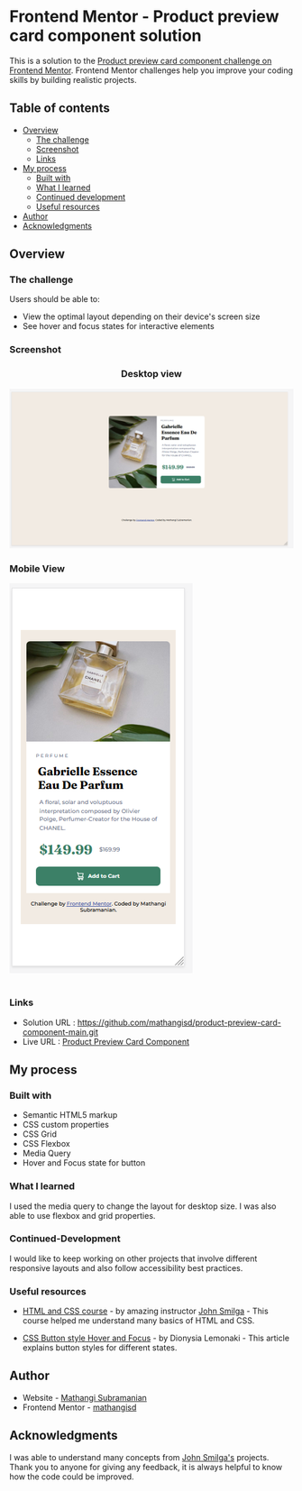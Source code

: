 # Frontend Mentor - Product preview card component solution

This is a solution to the [Product preview card component challenge on Frontend Mentor](https://www.frontendmentor.io/challenges/product-preview-card-component-GO7UmttRfa). Frontend Mentor challenges help you improve your coding skills by building realistic projects. 

## Table of contents

- [Overview](#overview)
  - [The challenge](#the-challenge)
  - [Screenshot](#screenshot)
  - [Links](#links)
- [My process](#my-process)
  - [Built with](#built-with)
  - [What I learned](#what-i-learned)
  - [Continued development](#continued-development)
  - [Useful resources](#useful-resources)
- [Author](#author)
- [Acknowledgments](#acknowledgments)


## Overview
### The challenge

Users should be able to:

- View the optimal layout depending on their device's screen size
- See hover and focus states for interactive elements
### Screenshot


### <p style="text-align: center;">Desktop view</p> 

![](./screenshot_productreview_desktop.png)


### <p style="text-align: left;">Mobile View</p> 

![](./screenshot_productreview_mobile.png)

# 
### Links

- Solution URL : https://github.com/mathangisd/product-preview-card-component-main.git
- Live URL : [Product Preview Card Component](https://product-preview-card-msd.netlify.app/)


## My process
### Built with

- Semantic HTML5 markup
- CSS custom properties
- CSS Grid
- CSS Flexbox
- Media Query
- Hover and Focus state for button

### What I learned

I used the media query to change the layout for desktop size. I was also able to use flexbox and grid properties.

### Continued-Development
I would like to keep working on other projects that involve different responsive layouts and also follow accessibility best practices.

### Useful resources

- [HTML and CSS course](https://www.youtube.com/watch?v=-8ORfgUa8ow&list=PLnHJACx3NwAdT_8forzXYvx0o4A2VnoHX) - by amazing instructor [John Smilga](https://johnsmilga.com/) - This course helped me understand many basics of HTML and CSS.

- [CSS Button style Hover and Focus](https://www.freecodecamp.org/news/css-button-style-hover-color-and-background/) - by Dionysia Lemonaki - This article explains button styles for different states.

## Author
- Website - [Mathangi Subramanian](https://github.com/mathangisd)
- Frontend Mentor - [mathangisd](https://www.frontendmentor.io/profile/mathangisd)

## Acknowledgments
I was able to understand many concepts from [John Smilga's](https://johnsmilga.com/) projects. 
Thank you to anyone for giving any feedback, it is always helpful to know how the code could be improved.